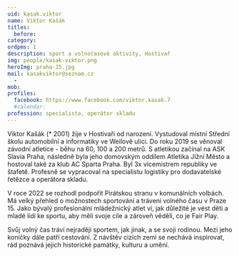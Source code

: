 ```yaml
---
uid: kasak.viktor
name: Viktor Kašák
titles:
  before:
category:
ordpms: 1
description: sport a volnočasové aktivity, Hostivař
img: people/kasak-viktor.png
heroImg: praha-15.jpg
mail: kasakviktor@seznam.cz
  - 
mob:
profiles:
  facebook: https://www.facebook.com/viktor.kasak.7
  #calendar:
profession: specialista, operátor skladu
---
```


Viktor Kašák (* 2001) žije v Hostivaři od narození. Vystudoval místní Střední školu automobilní a informatiky ve Weilově ulici. Do roku 2019 se věnoval závodní atletice - běhu na 60, 100 a 200 metrů. S atletikou začínal na ASK Slavia Praha, následně byla jeho domovským oddílem Atletika Jižní Město a hostoval také za klub AC Sparta Praha. Byl 3x vícemistrem republiky ve štafetě. Profesně se vypracoval na specialistu logistiky pro dodavatelské řetězce a operátora skladu.

V roce 2022 se rozhodl podpořit Pirátskou stranu v komunálních volbách. Má velký přehled o možnostech sportování a trávení volného času v Praze 15. Jako bývalý profesionální mládežnický atlet ví, jak důležité je vést děti a mladé lidi ke sportu, aby měli svoje cíle a zároveň věděli, co je Fair Play. 

Svůj volný čas tráví nejraději sportem, jak jinak, a se svoji rodinou. Mezi jeho koníčky dále patří cestování. Z návštěv cizích zemí se nechává inspirovat, rád poznává jejich historické památky, kulturu a umění.
